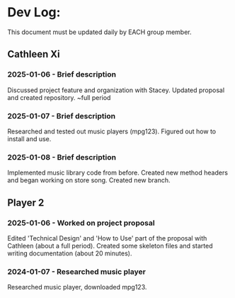 # Dev Log:

This document must be updated daily by EACH group member.

## Cathleen Xi

### 2025-01-06 - Brief description
Discussed project feature and organization with Stacey. Updated proposal and created repository. ~full period
### 2025-01-07 - Brief description
Researched and tested out music players (mpg123). Figured out how to install and use.
### 2025-01-08 - Brief description
Implemented music library code from before. Created new method headers and began working on store song. Created new branch.

## Player 2

### 2025-01-06 - Worked on project proposal
Edited 'Technical Design' and 'How to Use' part of the proposal with Cathleen (about a full period). Created some skeleton files and started writing documentation (about 20 minutes).

### 2024-01-07 - Researched music player
Researched music player, downloaded mpg123.
